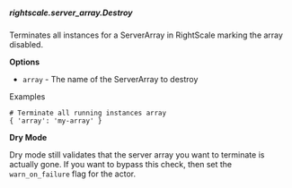 ##### rightscale.server_array.Destroy

Terminates all instances for a ServerArray in RightScale marking the array
disabled.

**Options**

  * `array` - The name of the ServerArray to destroy

Examples

    # Terminate all running instances array
    { 'array': 'my-array' }

**Dry Mode**

Dry mode still validates that the server array you want to terminate is
actually gone. If you want to bypass this check, then set the `warn_on_failure`
flag for the actor.

